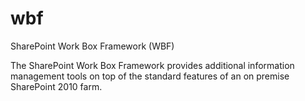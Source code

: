 # wbf
SharePoint Work Box Framework (WBF)

The SharePoint Work Box Framework provides additional information management tools on top of the standard features of an on premise SharePoint 2010 farm.


